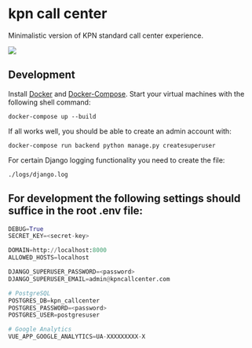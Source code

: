 kpn call center
===============

Minimalistic version of KPN standard call center experience.

<a href="https://github.com/vchaptsev/cookiecutter-django-vue">
    <img src="https://img.shields.io/badge/built%20with-Cookiecutter%20Django%20Vue-blue.svg" />
</a>


## Development

Install [Docker](https://docs.docker.com/install/) and [Docker-Compose](https://docs.docker.com/compose/). Start your virtual machines with the following shell command:

`docker-compose up --build`

If all works well, you should be able to create an admin account with:

`docker-compose run backend python manage.py createsuperuser`

For certain Django logging functionality you need to create the file:

`./logs/django.log`

## For development the following settings should suffice in the root .env file:

```python
DEBUG=True
SECRET_KEY=<secret-key>

DOMAIN=http://localhost:8000
ALLOWED_HOSTS=localhost

DJANGO_SUPERUSER_PASSWORD=<password>
DJANGO_SUPERUSER_EMAIL=admin@kpncallcenter.com

# PostgreSQL
POSTGRES_DB=kpn_callcenter
POSTGRES_PASSWORD=<password>
POSTGRES_USER=postgresuser

# Google Analytics
VUE_APP_GOOGLE_ANALYTICS=UA-XXXXXXXXX-X
```
